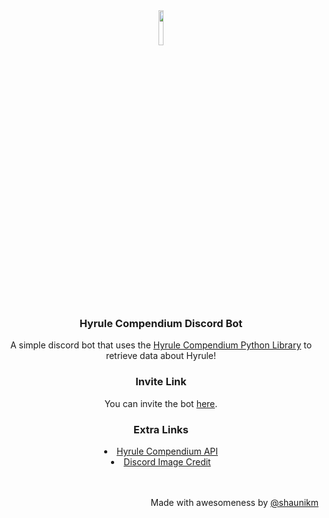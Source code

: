 <div align="center">
<img src="https://www.pngkey.com/png/full/17-179750_discord-icon-discord-logo.png" width="12%">
<h3> Hyrule Compendium Discord Bot</h3>
<p> A simple discord bot that uses the <a href="https://github.com/shaunikm/Hyrule-Compendium-python-client">Hyrule Compendium Python Library</a> to retrieve data about Hyrule!</p>
<h3>Invite Link</h3>
<p>You can invite the bot <a href="https://discord.com/oauth2/authorize?client_id=795444152443207680&permissions=509952&scope=bot">here</a>.</p>
<h3>Extra Links</h3>
<li><a href="https://github.com/gadhagod/Hyrule-Compendium-API">Hyrule Compendium API</a></li>
<li><a href="https://www.pngkey.com/png/full/17-179750_discord-icon-discord-logo.png">Discord Image Credit</a></li>
</div>
<br>
<br>
<div align="right">
<p>Made with awesomeness by <a href="https://github.com/shaunikm">@shaunikm</a></p>
</div>
